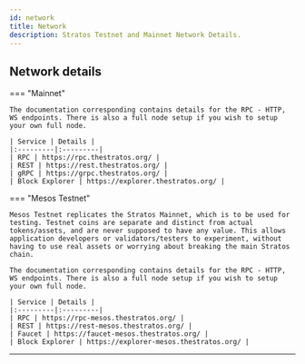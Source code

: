 ```yaml
---
id: network
title: Network
description: Stratos Testnet and Mainnet Network Details.
---
```


## Network details


=== "Mainnet"

    The documentation corresponding contains details for the RPC - HTTP, WS endpoints. There is also a full node setup if you wish to setup your own full node.

    | Service | Details |
    |:---------|:---------|
    | RPC | https://rpc.thestratos.org/ |
    | REST | https://rest.thestratos.org/ |
    | gRPC | https://grpc.thestratos.org/ |
    | Block Explorer | https://explorer.thestratos.org/ |


=== "Mesos Testnet"

    Mesos Testnet replicates the Stratos Mainnet, which is to be used for testing. Testnet coins are separate and distinct from actual tokens/assets, and are never supposed to have any value. This allows application developers or validators/testers to experiment, without having to use real assets or worrying about breaking the main Stratos chain.

    The documentation corresponding contains details for the RPC - HTTP, WS endpoints. There is also a full node setup if you wish to setup your own full node.

    | Service | Details |
    |:---------|:---------|
    | RPC | https://rpc-mesos.thestratos.org/ |
    | REST | https://rest-mesos.thestratos.org/ |
    | Faucet | https://faucet-mesos.thestratos.org/ |
    | Block Explorer | https://explorer-mesos.thestratos.org/ |

---



<br>